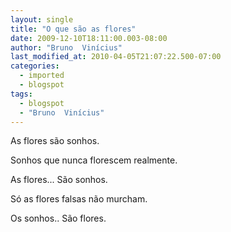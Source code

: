 ```yaml
---
layout: single
title: "O que são as flores"
date: 2009-12-10T18:11:00.003-08:00
author: "Bruno  Vinícius"
last_modified_at: 2010-04-05T21:07:22.500-07:00
categories:
  - imported
  - blogspot
tags:
  - blogspot
  - "Bruno  Vinícius"
---
```


As flores são sonhos.

Sonhos que nunca florescem realmente.

As flores... São sonhos.

Só as flores falsas não murcham.

Os sonhos.. São flores.